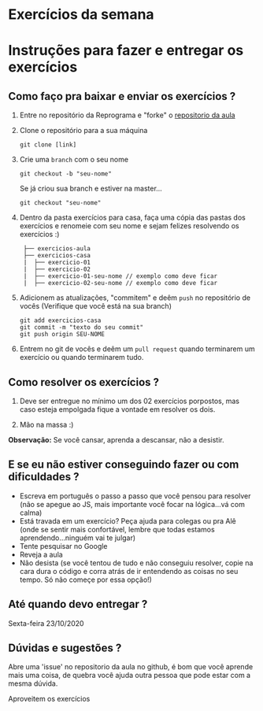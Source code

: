 
# Exercícios da semana

# Instruções para fazer e entregar os exercícios 

## Como faço pra baixar e enviar os exercícios ?

1. Entre no repositório da Reprograma e "forke" o [repositorio da aula](https://github.com/reprograma/On8-javascript-iv)

2. Clone o repositório para a sua máquina

   ```
   git clone [link]
   ```

3. Crie uma `branch` com o seu nome

   ```
   git checkout -b "seu-nome"
   ```

   Se já criou sua branch e estiver na master...

   ```
   git checkout "seu-nome"
   ```

4. Dentro da pasta exercícios para casa, faça uma cópia das pastas dos exercícios e renomeie com seu nome e sejam felizes resolvendo os exercícios :)
   ```
    ├── exercicios-aula
    ├── exercicios-casa
    |  ├── exercicio-01
    |  ├── exercicio-02
    |  ├── exercicio-01-seu-nome // exemplo como deve ficar
    |  ├── exercicio-02-seu-nome // exemplo como deve ficar
   ```

5. Adicionem as atualizações, "commitem" e deêm `push` no repositório de vocês
   (Verifique que você está na sua branch)

   ```
   git add exercicios-casa
   git commit -m "texto do seu commit"
   git push origin SEU-NOME
   ```

6. Entrem no git de vocês e deêm um `pull request` quando terminarem um exercício ou quando terminarem tudo.


## Como resolver os exercícios ?

1. Deve ser entregue no mínimo um dos 02 exercícios porpostos, mas caso esteja empolgada fique a vontade em resolver os dois.

2. Mão na massa :)


**Observação:** Se você cansar, aprenda a descansar, não a desistir. 


## E se eu não estiver conseguindo fazer ou com dificuldades ?

- Escreva em português o passo a passo que você pensou para resolver (não se apegue ao JS, mais importante você focar na lógica...vá com calma)
- Está travada em um exercício? Peça ajuda para colegas ou pra Alê (onde se sentir mais confortável, lembre que todas estamos aprendendo...ninguém vai te julgar)
- Tente pesquisar no Google
- Reveja a aula
- Não desista (se você tentou de tudo e não conseguiu resolver, copie na cara dura o código e corra atrás de ir entendendo as coisas no seu tempo. Só não começe por essa opção!)


## Até quando devo entregar ?

Sexta-feira 23/10/2020

## Dúvidas e sugestões ?

Abre uma 'issue' no repositorio da aula no github, é bom que você aprende mais uma coisa,  de quebra você ajuda outra pessoa que pode estar com a mesma dúvida. 

Aproveitem os exercícios